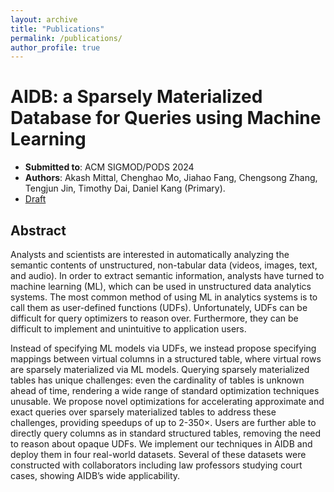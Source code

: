 ```yaml
---
layout: archive
title: "Publications"
permalink: /publications/
author_profile: true
---
```


# AIDB: a Sparsely Materialized Database for Queries using Machine Learning

- **Submitted to**: ACM SIGMOD/PODS 2024
- **Authors**: Akash Mittal, Chenghao Mo, Jiahao Fang, Chengsong Zhang, Tengjun Jin, Timothy Dai, Daniel Kang (Primary).
- [Draft]("http://moccch.github.io/files/paper_aidb.pdf")

## Abstract
Analysts and scientists are interested in automatically analyzing the semantic contents of unstructured, non-tabular data (videos, images, text, and audio). In order to extract semantic information, analysts have turned to machine learning (ML), which can be used in unstructured data analytics systems. The most common method of using ML in analytics systems is to call them as user-defined functions (UDFs). Unfortunately, UDFs can be difficult for query optimizers to reason over. Furthermore, they can be difficult to implement and unintuitive to application users.

Instead of specifying ML models via UDFs, we instead propose specifying mappings between virtual columns in a structured table, where virtual rows are sparsely materialized via ML models. Querying sparsely materialized tables has unique challenges: even the cardinality of tables is unknown ahead of time, rendering a wide range of standard optimization techniques unusable. We propose novel optimizations for accelerating approximate and exact queries over sparsely materialized tables to address these challenges, providing speedups of up to 2-350×. Users are further able to directly query columns as in standard structured tables, removing the need to reason about opaque UDFs. We implement our techniques in AIDB and deploy them in four real-world datasets. Several of these datasets were constructed with collaborators including law professors studying court cases, showing AIDB’s wide applicability.
